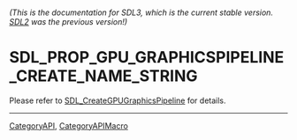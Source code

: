 ###### (This is the documentation for SDL3, which is the current stable version. [SDL2](https://wiki.libsdl.org/SDL2/) was the previous version!)
# SDL_PROP_GPU_GRAPHICSPIPELINE_CREATE_NAME_STRING

Please refer to [SDL_CreateGPUGraphicsPipeline](SDL_CreateGPUGraphicsPipeline) for details.

----
[CategoryAPI](CategoryAPI), [CategoryAPIMacro](CategoryAPIMacro)


